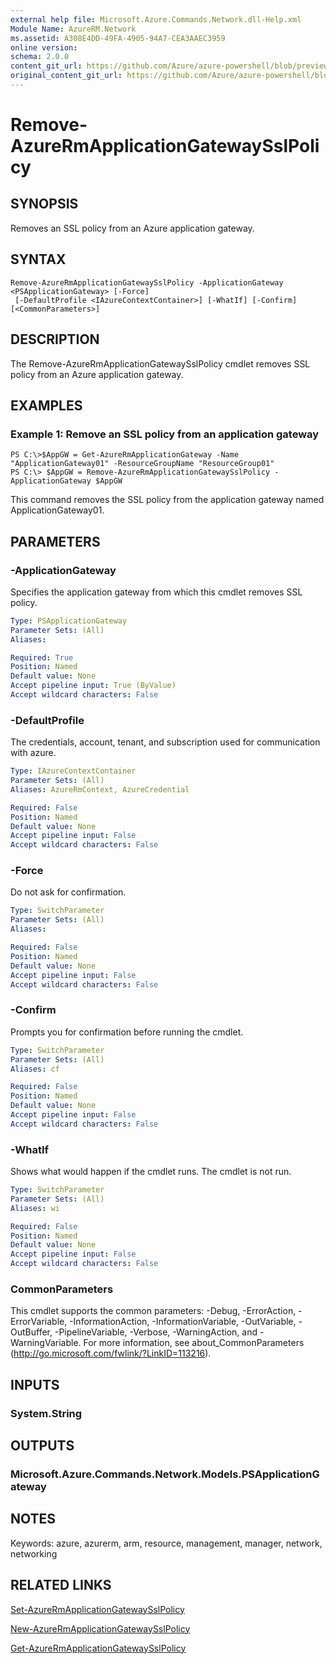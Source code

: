 ```yaml
---
external help file: Microsoft.Azure.Commands.Network.dll-Help.xml
Module Name: AzureRM.Network
ms.assetid: A308E4DD-49FA-4905-94A7-CEA3AAEC3959
online version:
schema: 2.0.0
content_git_url: https://github.com/Azure/azure-powershell/blob/preview/src/ResourceManager/Network/Commands.Network/help/Remove-AzureRmApplicationGatewaySslPolicy.md
original_content_git_url: https://github.com/Azure/azure-powershell/blob/preview/src/ResourceManager/Network/Commands.Network/help/Remove-AzureRmApplicationGatewaySslPolicy.md
---
```


# Remove-AzureRmApplicationGatewaySslPolicy

## SYNOPSIS
Removes an SSL policy from an Azure application gateway.

## SYNTAX

```
Remove-AzureRmApplicationGatewaySslPolicy -ApplicationGateway <PSApplicationGateway> [-Force]
 [-DefaultProfile <IAzureContextContainer>] [-WhatIf] [-Confirm] [<CommonParameters>]
```

## DESCRIPTION
The Remove-AzureRmApplicationGatewaySslPolicy cmdlet removes SSL policy from an Azure application gateway.

## EXAMPLES

### Example 1: Remove an SSL policy from an application gateway
```
PS C:\>$AppGW = Get-AzureRmApplicationGateway -Name "ApplicationGateway01" -ResourceGroupName "ResourceGroup01"
PS C:\> $AppGW = Remove-AzureRmApplicationGatewaySslPolicy -ApplicationGateway $AppGW
```

This command removes the SSL policy from the application gateway named ApplicationGateway01.

## PARAMETERS

### -ApplicationGateway
Specifies the application gateway from which this cmdlet removes SSL policy.

```yaml
Type: PSApplicationGateway
Parameter Sets: (All)
Aliases: 

Required: True
Position: Named
Default value: None
Accept pipeline input: True (ByValue)
Accept wildcard characters: False
```

### -DefaultProfile
The credentials, account, tenant, and subscription used for communication with azure.

```yaml
Type: IAzureContextContainer
Parameter Sets: (All)
Aliases: AzureRmContext, AzureCredential

Required: False
Position: Named
Default value: None
Accept pipeline input: False
Accept wildcard characters: False
```

### -Force
Do not ask for confirmation.

```yaml
Type: SwitchParameter
Parameter Sets: (All)
Aliases: 

Required: False
Position: Named
Default value: None
Accept pipeline input: False
Accept wildcard characters: False
```

### -Confirm
Prompts you for confirmation before running the cmdlet.

```yaml
Type: SwitchParameter
Parameter Sets: (All)
Aliases: cf

Required: False
Position: Named
Default value: None
Accept pipeline input: False
Accept wildcard characters: False
```

### -WhatIf
Shows what would happen if the cmdlet runs.
The cmdlet is not run.

```yaml
Type: SwitchParameter
Parameter Sets: (All)
Aliases: wi

Required: False
Position: Named
Default value: None
Accept pipeline input: False
Accept wildcard characters: False
```

### CommonParameters
This cmdlet supports the common parameters: -Debug, -ErrorAction, -ErrorVariable, -InformationAction, -InformationVariable, -OutVariable, -OutBuffer, -PipelineVariable, -Verbose, -WarningAction, and -WarningVariable. For more information, see about_CommonParameters (http://go.microsoft.com/fwlink/?LinkID=113216).

## INPUTS

### System.String

## OUTPUTS

### Microsoft.Azure.Commands.Network.Models.PSApplicationGateway

## NOTES
Keywords: azure, azurerm, arm, resource, management, manager, network, networking

## RELATED LINKS

[Set-AzureRmApplicationGatewaySslPolicy](./Set-AzureRmApplicationGatewaySslPolicy.md)

[New-AzureRmApplicationGatewaySslPolicy](./New-AzureRmApplicationGatewaySslPolicy.md)

[Get-AzureRmApplicationGatewaySslPolicy](./Get-AzureRmApplicationGatewaySslPolicy.md)


